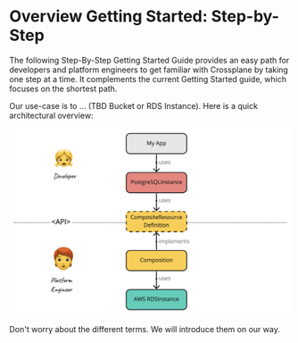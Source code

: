 # Overview Getting Started: Step-by-Step

The following Step-By-Step Getting Started Guide provides an easy path for developers and platform engineers to get familiar with Crossplane by taking one step at a time. It complements the current Getting Started guide, which focuses on the shortest path. 

Our use-case is to ... (TBD Bucket or RDS Instance). Here is a quick architectural overview: 

![architecture-overview](01-architecture-overview.png)

Don't worry about the different terms. We will introduce them on our way.